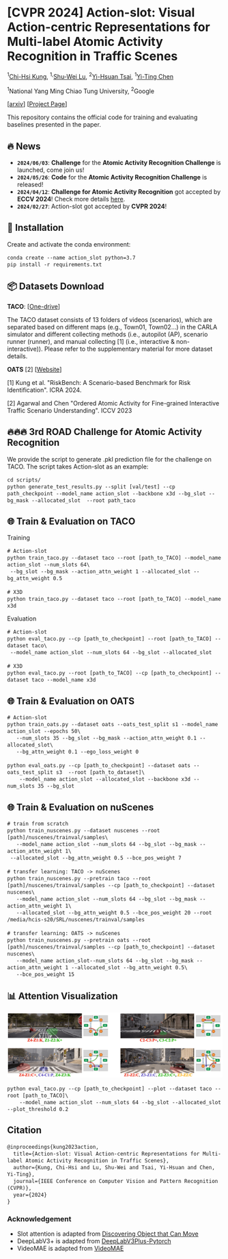 # [CVPR 2024] Action-slot: Visual Action-centric Representations for Multi-label Atomic Activity Recognition in Traffic Scenes

<sup>1</sup>[Chi-Hsi Kung](https://hankkung.github.io/website/),  <sup>1,</sup>[Shu-Wei Lu](https://www.linkedin.com/in/shu-wei-lu/),  <sup>2</sup>[Yi-Hsuan Tsai](https://sites.google.com/site/yihsuantsai/),  <sup>1</sup>[Yi-Ting Chen](https://sites.google.com/site/yitingchen0524)

<sup>1</sup>National Yang Ming Chiao Tung University,  <sup>2</sup>Google

[[arxiv](https://arxiv.org/abs/2311.17948)] [[Project Page](https://hcis-lab.github.io/Action-slot/)]

This repository contains the official code for training and evaluating baselines presented in the paper.

## :fire: News
- **`2024/06/03`**: **Challenge** for the **Atomic Activity Recognition Challenge** is launched, come join us!
- **`2024/05/26`**: **Code** for the **Atomic Activity Recognition Challenge** is released!
- **`2024/04/12`**: **Challenge for Atomic Activity Recognition**  got accepted by **ECCV 2024**! Check more details [here](https://sites.google.com/view/road-eccv2024/home?authuser=0).
- **`2024/02/27`**: Action-slot got accepted by **CVPR 2024**!

## 🚀 Installation
Create and activate the conda environment:
   ```
   conda create --name action_slot python=3.7
   pip install -r requirements.txt
   ```

## 📦 Datasets Download

**TACO**: [[One-drive](https://nycu1-my.sharepoint.com/:f:/g/personal/ychen_m365_nycu_edu_tw/EnRg1zT7CeZGg3Ju2TIP1j8B0NB0fCpYsjGQBc0Tcf2H6w?e=FGJvTc)]

The TACO dataset consists of 13 folders of videos (scenarios), which are separated based on different maps (e.g., Town01, Town02...) in the CARLA simulator and different collecting methods (i.e., autopilot (AP), scenario runner (runner), and manual collecting [1] (i.e., interactive & non-interactive)). Please refer to the supplementary material for more dataset details.


**OATS** [2] [[Website](https://usa.honda-ri.com/oats)]

[1] Kung et al. "RiskBench: A Scenario-based Benchmark for Risk Identification". ICRA 2024.

[2] Agarwal and Chen "Ordered Atomic Activity for Fine-grained Interactive Traffic Scenario Understanding". ICCV 2023


## :fire::fire::fire: 3rd ROAD Challenge for Atomic Activity Recognition
We provide the script to generate .pkl prediction file for the challenge on TACO. The script takes Action-slot as an example:
```
cd scripts/
python generate_test_results.py --split [val/test] --cp path_checkpoint --model_name action_slot --backbone x3d --bg_slot --bg_mask --allocated_slot  --root path_taco 
```


## 🌐 Train & Evaluation on TACO
Training
```
# Action-slot
python train_taco.py --dataset taco --root [path_to_TACO] --model_name action_slot --num_slots 64\
 --bg_slot --bg_mask --action_attn_weight 1 --allocated_slot --bg_attn_weight 0.5

# X3D
python train_taco.py --dataset taco --root [path_to_TACO] --model_name x3d 
```

Evaluation
```
# Action-slot
python eval_taco.py --cp [path_to_checkpoint] --root [path_to_TACO] --dataset taco\
 --model_name action_slot --num_slots 64 --bg_slot --allocated_slot

# X3D
python eval_taco.py --root [path_to_TACO] --cp [path_to_checkpoint] --dataset taco --model_name x3d 
```

## 🌐 Train & Evaluation on OATS
```
# Action-slot
python train_oats.py --dataset oats --oats_test_split s1 --model_name action_slot --epochs 50\
   --num_slots 35 --bg_slot --bg_mask --action_attn_weight 0.1 --allocated_slot\
   --bg_attn_weight 0.1 --ego_loss_weight 0

python eval_oats.py --cp [path_to_checkpoint] --dataset oats --oats_test_split s3  --root [path_to_dataset]\
    --model_name action_slot --allocated_slot --backbone x3d --num_slots 35 --bg_slot 
```

## 🌐 Train & Evaluation on nuScenes
```
# train from scratch
python train_nuscenes.py --dataset nuscenes --root [path]/nuscenes/trainval/samples\
   --model_name action_slot --num_slots 64 --bg_slot --bg_mask --action_attn_weight 1\
 --allocated_slot --bg_attn_weight 0.5 --bce_pos_weight 7

# transfer learning: TACO -> nuScenes
python train_nuscenes.py --pretrain taco --root [path]/nuscenes/trainval/samples --cp [path_to_checkpoint] --dataset nuscenes\
   --model_name action_slot --num_slots 64 --bg_slot --bg_mask --action_attn_weight 1\
   --allocated_slot --bg_attn_weight 0.5 --bce_pos_weight 20 --root /media/hcis-s20/SRL/nuscenes/trainval/samples

# transfer learning: OATS -> nuScenes
python train_nuscenes.py --pretrain oats --root [path]/nuscenes/trainval/samples --cp [path_to_checkpoint] --dataset nuscenes\
   --model_name action_slot--num_slots 64 --bg_slot --bg_mask --action_attn_weight 1 --allocated_slot --bg_attn_weight 0.5\
   --bce_pos_weight 15  
```

## 📊 Attention Visualization
![image](https://github.com/HCIS-Lab/Action-slot/blob/main/img/taco_attn.gif)
```
python eval_taco.py --cp [path_to_checkpoint] --plot --dataset taco --root [path_to_TACO]\
    --model_name action_slot --num_slots 64 --bg_slot --allocated_slot --plot_threshold 0.2
```

## Citation
```
@inproceedings{kung2023action,
  title={Action-slot: Visual Action-centric Representations for Multi-label Atomic Activity Recognition in Traffic Scenes},
  author={Kung, Chi-Hsi and Lu, Shu-Wei and Tsai, Yi-Hsuan and Chen, Yi-Ting},
  journal={IEEE Conference on Computer Vision and Pattern Recognition (CVPR)},
  year={2024}
}
```

### Acknowledgement
* Slot attention is adapted from [Discovering Object that Can Move](https://github.com/zpbao/Discovery_Obj_Move)
* DeepLabV3+ is adapted from [DeepLabV3Plus-Pytorch](https://github.com/VainF/DeepLabV3Plus-Pytorch)
* VideoMAE is adapted from [VideoMAE](https://github.com/MCG-NJU/VideoMAE?tab=readme-ov-file)
